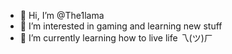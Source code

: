 - 👋 Hi, I’m @The1lama
- 👀 I’m interested in gaming and learning new stuff
- 🌱 I’m currently learning how to live life 乁(ツ)ㄏ
